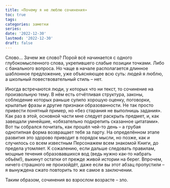 ```yaml
---
title: «Почему я не люблю сочинения»
toc: true
tags:
categories: заметки
series:
date: '2022-12-30'
lastmod: '2022-12-30'
draft: false
---
```


Слово… Зачем же слово? Порой всё начинается с одного глубокомысленного слова, укрепившего слабые позиции точками. Либо с банального вопроса. Но чаще в начале располагается длинное шаблонное предложение, уже объясняющее всю суть: людей я люблю, а школьный повествовательный стиль – нет.

<!--more-->

Иногда встречаются люди, у которых что ни текст, то сочинение на произвольную тему. В нём есть отчётливая структура, законы, соблюдение которых раньше сулило хорошую оценку, поговорки, крылатые фразы и другие признаки образованности. Не так просто привести понятный пример, но «без старания не выполнишь задания». Как раз в этой, основной части мне следует раскрыть предмет, и, как завещали умнейшие, «обязательно подкрепить сказанное цитатами». Вот ты собрался почитать, как прошёл чей-то день – а грубая однотипная форма возвращает тебя за парту. На определённом этапе развития это здорово приводит в порядок мысли, но позже, как и случилось со всем известным Персонажем всем знакомой Книги, до предела утомляет. К сожалению, если дальше следовать правилам, мощные течения образовавшихся вод (ведь нужно как-то набрать объём!), выкинут остатки от прежде живой истории на берег. Впрочем, ничего страшного не произойдёт, даже если вы этот абзац пропустили – я вынуждена сжато повторить то же самое в заключении.

Таким образом, сочинения во взрослом возрасте – зло.
